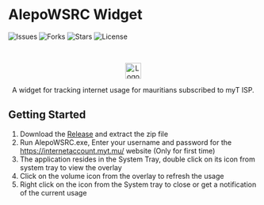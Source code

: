 # AlepoWSRC Widget
![Issues](https://img.shields.io/github/issues/shade-sdev/AlepoWSRC-Widget)
![Forks](https://img.shields.io/github/forks/shade-sdev/AlepoWSRC-Widget)
![Stars](https://img.shields.io/github/stars/shade-sdev/AlepoWSRC-Widget)
![License](https://img.shields.io/github/license/shade-sdev/AlepoWSRC-Widget)



<!-- PROJECT LOGO -->
<br />
<p align="center">
  <a href="https://github.com/shade-sdev/AlepoWSRC-Widget">
    <img src="https://github.com/shade-sdev/AlepoWSRC-Widget/blob/master/Resources/icons8_database_240px.png" alt="Logo" width="32" height="32">
  </a>



  <p align="center">
A widget for tracking internet usage for mauritians subscribed to myT ISP.
    <br />
 
  </p>
</p>

<!-- GETTING STARTED -->
## Getting Started

1. Download the [Release](https://github.com/shade-sdev/AlepoWSRC/files/7094487/AlepoWSRC.zip) and extract the zip file
2. Run AlepoWSRC.exe, Enter your username and password for the https://internetaccount.myt.mu/ website (Only for first time)
3. The application resides in the System Tray, double click on its icon from system tray to view the overlay
4. Click on the volume icon from the overlay to refresh the usage
5. Right click on the icon from the System tray to close or get a notification of the current usage

